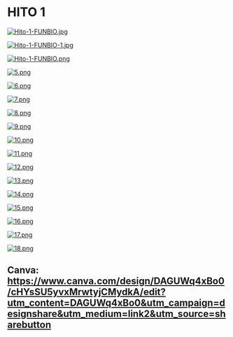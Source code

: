 # HITO 1

[![Hito-1-FUNBIO.jpg](https://i.postimg.cc/SQ5F3fgW/Hito-1-FUNBIO.jpg)](https://postimg.cc/hh957TWj)

[![Hito-1-FUNBIO-1.jpg](https://i.postimg.cc/qvrkDG71/Hito-1-FUNBIO-1.jpg)](https://postimg.cc/mtdftCC9)

[![Hito-1-FUNBIO.png](https://i.postimg.cc/Dzy7nyLs/Hito-1-FUNBIO.png)](https://postimg.cc/xX7wPQsT)

[![5.png](https://i.postimg.cc/HsXM73Kz/5.png)](https://postimg.cc/7fPhF1qJ)

[![6.png](https://i.postimg.cc/43q4PRH9/6.png)](https://postimg.cc/67VN6S0W)

[![7.png](https://i.postimg.cc/2yfkpdwj/7.png)](https://postimg.cc/VrDQnCp2)

[![8.png](https://i.postimg.cc/y6F6m51D/8.png)](https://postimg.cc/vDZdM06y)

[![9.png](https://i.postimg.cc/bNpy3Tr3/9.png)](https://postimg.cc/JtYChjbk)

[![10.png](https://i.postimg.cc/FHK9QHjS/10.png)](https://postimg.cc/XpTMf31N)

[![11.png](https://i.postimg.cc/XYDnN68z/11.png)](https://postimg.cc/fVXG5F1c)

[![12.png](https://i.postimg.cc/SK2kJ11N/12.png)](https://postimg.cc/qtT9Fwd9)

[![13.png](https://i.postimg.cc/wvDzkydC/13.png)](https://postimg.cc/G836LptK)

[![14.png](https://i.postimg.cc/HnHgvYYV/14.png)](https://postimg.cc/r0h3KLtk)

[![15.png](https://i.postimg.cc/MZbxMQ5R/15.png)](https://postimg.cc/14tbb4L5)

[![16.png](https://i.postimg.cc/wTqzhj4r/16.png)](https://postimg.cc/t7M8bpjd)

[![17.png](https://i.postimg.cc/ZKwSjz15/17.png)](https://postimg.cc/9rwKFKm6)

[![18.png](https://i.postimg.cc/jSCrFkbQ/18.png)](https://postimg.cc/gx95wsrn)


## Canva: https://www.canva.com/design/DAGUWq4xBo0/cHYsSU5yvxMrwtyjCMydkA/edit?utm_content=DAGUWq4xBo0&utm_campaign=designshare&utm_medium=link2&utm_source=sharebutton
